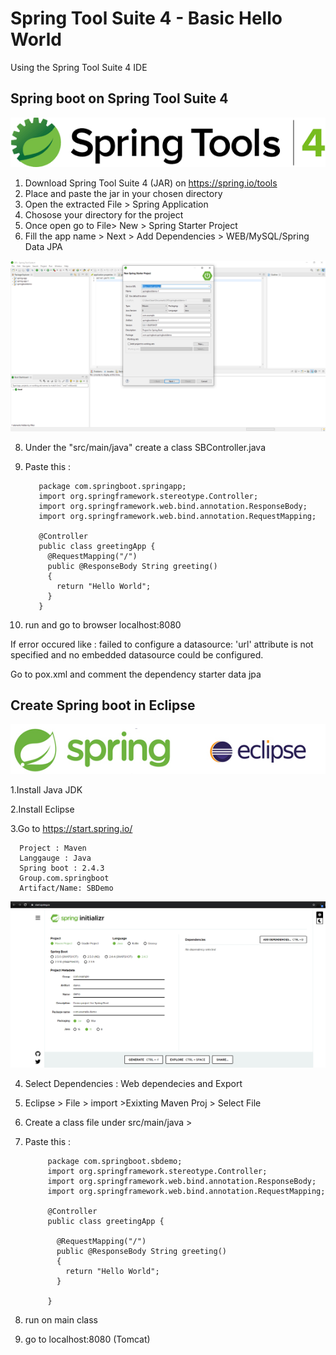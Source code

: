 # Spring Tool Suite 4 - Basic Hello World

Using the Spring Tool Suite 4 IDE 

## Spring boot on Spring Tool Suite 4

<img src="img/STS.png">

1. Download Spring Tool Suite 4 (JAR) on https://spring.io/tools
2. Place and paste the jar in your chosen directory 
3. Open the extracted File > Spring Application 
4. Chosose your directory for the project
5. Once open go to File> New > Spring Starter Project
6. Fill the app name > Next > Add Dependencies > WEB/MySQL/Spring Data JPA

<img src="img/STS2.PNG">

8. Under the "src/main/java" create a class SBController.java
9. Paste this :


          package com.springboot.springapp;
          import org.springframework.stereotype.Controller;
          import org.springframework.web.bind.annotation.ResponseBody;
          import org.springframework.web.bind.annotation.RequestMapping;

          @Controller
          public class greetingApp {
            @RequestMapping("/")
            public @ResponseBody String greeting()
            {
              return "Hello World";
            }
          }

9. run and go to browser localhost:8080

If error occured like : 
failed to configure a datasource: 'url' attribute is not specified and no embedded datasource could be configured.

Go to pox.xml and comment the dependency starter data jpa 
## Create Spring boot in Eclipse 

<img src="img/eclipsests.jpg"  >

  1.Install Java JDK  

  2.Install Eclipse 

  3.Go to https://start.spring.io/


      Project : Maven
      Langgauge : Java
      Spring boot : 2.4.3
      Group.com.springboot
      Artifact/Name: SBDemo
      
   <img src="img/stseclipse2.PNG">
      
      
  4. Select Dependencies : Web dependecies and Export
  
  5. Eclipse > File > import >Exixting Maven Proj > Select File
  
  6. Create a class file under src/main/java > 
  
  7. Paste this :

              package com.springboot.sbdemo;
              import org.springframework.stereotype.Controller;
              import org.springframework.web.bind.annotation.ResponseBody;
              import org.springframework.web.bind.annotation.RequestMapping;

              @Controller
              public class greetingApp {

                @RequestMapping("/")
                public @ResponseBody String greeting()
                {
                  return "Hello World";
                }

              }

  6. run on main class
  7. go to localhost:8080 (Tomcat)












